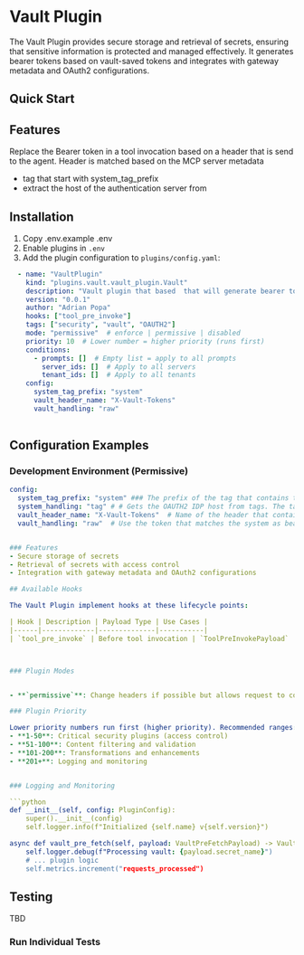 # Vault Plugin

The Vault Plugin provides secure storage and retrieval of secrets, ensuring that sensitive information is protected and managed effectively. It generates bearer tokens based on vault-saved tokens and integrates with gateway metadata and OAuth2 configurations.

## Quick Start

## Features

Replace the Bearer token in a tool invocation based on a header that is send to the agent. Header is matched based on the MCP server metadata
   - tag that start with system_tag_prefix
   - extract the host of the authentication server from 



## Installation

1. Copy .env.example .env
2. Enable plugins in `.env`
3. Add the plugin configuration to `plugins/config.yaml`:

```yaml
  - name: "VaultPlugin"
    kind: "plugins.vault.vault_plugin.Vault"
    description: "Vault plugin that based  that will generate bearer token based on a vault saved token"
    version: "0.0.1"
    author: "Adrian Popa"
    hooks: ["tool_pre_invoke"]
    tags: ["security", "vault", "OAUTH2"]
    mode: "permissive"  # enforce | permissive | disabled
    priority: 10  # Lower number = higher priority (runs first)
    conditions:
      - prompts: []  # Empty list = apply to all prompts
        server_ids: []  # Apply to all servers
        tenant_ids: []  # Apply to all tenants
    config:
      system_tag_prefix: "system"
      vault_header_name: "X-Vault-Tokens"
      vault_handling: "raw"
      
```

## Configuration Examples

### Development Environment (Permissive)
```yaml
config:
  system_tag_prefix: "system" ### The prefix of the tag that contains the system name
  system_handling: "tag" # # Gets the OAUTH2 IDP host from tags. The tag must have the format "system:host" where host is the hostname of the IDP. Use oauth2_config to extract IDP hostname from the OAUTH_CONFIG metadata of the MCP Server template.
  vault_header_name: "X-Vault-Tokens"  # Name of the header that contains the tokens.
  vault_handling: "raw"  # Use the token that matches the system as bearer token


### Features
- Secure storage of secrets
- Retrieval of secrets with access control
- Integration with gateway metadata and OAuth2 configurations

## Available Hooks

The Vault Plugin implement hooks at these lifecycle points:

| Hook | Description | Payload Type | Use Cases |
|------|-------------|--------------|-----------|
| `tool_pre_invoke` | Before tool invocation | `ToolPreInvokePayload` | Access control for OAUTH2 server |



### Plugin Modes


- **`permissive`**: Change headers if possible but allows request to continue

### Plugin Priority

Lower priority numbers run first (higher priority). Recommended ranges:
- **1-50**: Critical security plugins (access control)
- **51-100**: Content filtering and validation
- **101-200**: Transformations and enhancements
- **201+**: Logging and monitoring


### Logging and Monitoring

```python
def __init__(self, config: PluginConfig):
    super().__init__(config)
    self.logger.info(f"Initialized {self.name} v{self.version}")

async def vault_pre_fetch(self, payload: VaultPreFetchPayload) -> VaultPreFetchPayload:
    self.logger.debug(f"Processing vault: {payload.secret_name}")
    # ... plugin logic
    self.metrics.increment("requests_processed")
```


## Testing
TBD
### Run Individual Tests

